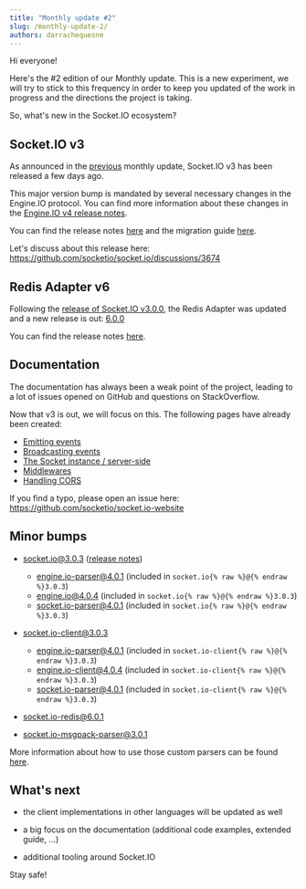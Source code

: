 ```yaml
---
title: "Monthly update #2"
slug: /monthly-update-2/
authors: darrachequesne
---
```


Hi everyone!

Here's the #2 edition of our Monthly update. This is a new experiment, we will try to stick to this frequency in order to keep you updated of the work in progress and the directions the project is taking.

<!--truncate-->

So, what's new in the Socket.IO ecosystem?

## Socket.IO v3

As announced in the [previous](/blog/monthly-update-2/) monthly update, Socket.IO v3 has been released a few days ago.

This major version bump is mandated by several necessary changes in the Engine.IO protocol. You can find more information about these changes in the [Engine.IO v4 release notes](/blog/engine-io-4-release/).

You can find the release notes [here](/blog/socket-io-3-release/) and the migration guide [here](/docs/v3/migrating-from-2-x-to-3-0/).

Let's discuss about this release here: https://github.com/socketio/socket.io/discussions/3674

## Redis Adapter v6

Following the [release of Socket.IO v3.0.0](/blog/socket-io-3-release/), the Redis Adapter was updated and a new release is out: [6.0.0](https://github.com/socketio/socket.io-redis/releases/tag/6.0.0)

You can find the release notes [here](/blog/socket-io-redis-adapter-6-release/).

## Documentation

The documentation has always been a weak point of the project, leading to a lot of issues opened on GitHub and questions on StackOverflow.

Now that v3 is out, we will focus on this. The following pages have already been created:

- [Emitting events](/docs/v3/emitting-events/)
- [Broadcasting events](/docs/v3/broadcasting-events/)
- [The Socket instance / server-side](/docs/v3/server-socket-instance/)
- [Middlewares](/docs/v3/middlewares/)
- [Handling CORS](/docs/v3/handling-cors/)

If you find a typo, please open an issue here: https://github.com/socketio/socket.io-website

## Minor bumps

- [socket.io@3.0.3](https://github.com/socketio/socket.io/releases/tag/3.0.3) ([release notes](/blog/socket-io-3-release/))
  - [engine.io-parser@4.0.1](https://github.com/socketio/engine.io-parser/releases/tag/4.0.1) (included in `socket.io{% raw %}@{% endraw %}3.0.3`)
  - [engine.io@4.0.4](https://github.com/socketio/engine.io/releases/tag/4.0.4) (included in `socket.io{% raw %}@{% endraw %}3.0.3`)
  - [socket.io-parser@4.0.1](https://github.com/socketio/socket.io-parser/releases/tag/4.0.1) (included in `socket.io{% raw %}@{% endraw %}3.0.3`)

- [socket.io-client@3.0.3](https://github.com/socketio/socket.io-client/releases/tag/3.0.3)
  - [engine.io-parser@4.0.1](https://github.com/socketio/engine.io-parser/releases/tag/4.0.1) (included in `socket.io-client{% raw %}@{% endraw %}3.0.3`)
  - [engine.io-client@4.0.4](https://github.com/socketio/engine.io-client/releases/tag/4.0.4) (included in `socket.io-client{% raw %}@{% endraw %}3.0.3`)
  - [socket.io-parser@4.0.1](https://github.com/socketio/socket.io-parser/releases/tag/4.0.1) (included in `socket.io-client{% raw %}@{% endraw %}3.0.3`)

- [socket.io-redis@6.0.1](https://github.com/socketio/socket.io-redis/releases/tag/6.0.1)

- [socket.io-msgpack-parser@3.0.1](https://github.com/darrachequesne/socket.io-msgpack-parser/releases/tag/3.0.1)

More information about how to use those custom parsers can be found [here](https://github.com/socketio/socket.io/tree/master/examples/custom-parsers).

## What's next

- the client implementations in other languages will be updated as well

- a big focus on the documentation (additional code examples, extended guide, ...)

- additional tooling around Socket.IO

Stay safe!
